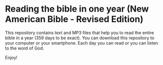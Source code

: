# Reading the bible in one year (New American Bible - Revised Edition)

This repository contains text and MP3 files that help you to read 
the entire bible in a year (359 days to be exact). 
You can download this repository to your computer or your smartphone.
Each day you can read or you can listen to the word of God.

Enjoy!

